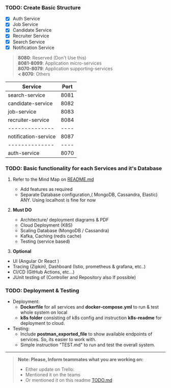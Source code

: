 
### TODO: Create Basic Structure

- [X] Auth Service
- [X] Job Service
- [X] Candidate Service
- [X] Recruiter Service
- [X] Search Service
- [X] Notification Service

> __8080__: Reserved (Don't Use this)    
> __8081-8099__: Application micro-services    
> __8070-8079__: Application supporting-services  
> __< 8070__: Others  
  
| Service              | Port |
|----------------------|------|
| search-service       | 8081 |
| candidate-service    | 8082 |
| job-service          | 8083 |
| recruiter-service    | 8084 |
| --------------       | ---- |
| notification-service | 8087 | 
| --------------       | ---- |
| auth-service         | 8070 |


### TODO: Basic functionality for each Services and it's Database

1. Refer to the  Mind Map on [README.md](./README.md)
   - Add features as required
   - Separate Database configuration,( MongoDB, Cassandra, Elastic) ANY. Using localhost is fine for now
2. __Must DO__
   - Architecture/ deployment diagrams & PDF
   - Cloud Deployment (K8S)
   - Scaling Database (MongoDB / Cassandra)
   - Kafka, Caching (redis cache)
   - Testing (service based)

3. __Optional__
- UI  (Angular Or React )
- Tracing (Zipkin), Dashboard (Istio, prometheus & grafana, etc..)
- CI/CD (GitHub Actions, etc...)
- JUnit testing of (Controller and Repository also If possible)


### TODO: Deployment & Testing
- Deployment:
  - __Dockerfile__ for all services and __docker-compose.yml__ to run & test whole system on local
  - __k8s folder__ consisting of k8s config and instruction __k8s-readme__  for deployment to cloud.
- Testing:
  - Include __postman_exported_file__ to show available endpoints of services. So, its easier to work with.
  - Simple instruction "TEST.md" to run and test the overall system.

---  

> __Note: Please, Inform teammates what you are working on:__
> - Either update on Trello: []()
> - Mentioned it on the teams
> - Or mentioned it on this readme [TODO.md](./TODO.md)
